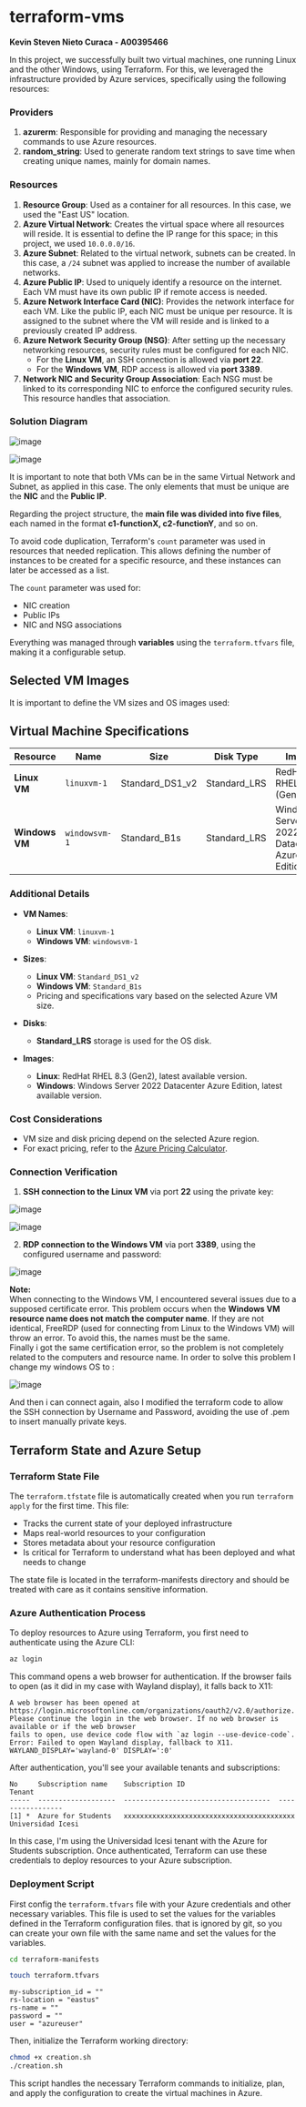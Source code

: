 # terraform-vms  
**Kevin Steven Nieto Curaca - A00395466**  

In this project, we successfully built two virtual machines, one running Linux and the other Windows, using Terraform. For this, we leveraged the infrastructure provided by Azure services, specifically using the following resources:  

### Providers  

1. **azurerm**: Responsible for providing and managing the necessary commands to use Azure resources.  
2. **random_string**: Used to generate random text strings to save time when creating unique names, mainly for domain names.  

### Resources  

1. **Resource Group**: Used as a container for all resources. In this case, we used the "East US" location.  
2. **Azure Virtual Network**: Creates the virtual space where all resources will reside. It is essential to define the IP range for this space; in this project, we used `10.0.0.0/16`.  
3. **Azure Subnet**: Related to the virtual network, subnets can be created. In this case, a `/24` subnet was applied to increase the number of available networks.  
4. **Azure Public IP**: Used to uniquely identify a resource on the internet. Each VM must have its own public IP if remote access is needed.  
5. **Azure Network Interface Card (NIC)**: Provides the network interface for each VM. Like the public IP, each NIC must be unique per resource. It is assigned to the subnet where the VM will reside and is linked to a previously created IP address.  
6. **Azure Network Security Group (NSG)**: After setting up the necessary networking resources, security rules must be configured for each NIC.  
   - For the **Linux VM**, an SSH connection is allowed via **port 22**.  
   - For the **Windows VM**, RDP access is allowed via **port 3389**.  
7. **Network NIC and Security Group Association**: Each NSG must be linked to its corresponding NIC to enforce the configured security rules. This resource handles that association.  

### Solution Diagram  

![image](https://github.com/user-attachments/assets/7246308c-cda9-4c7e-a309-859df4b53c8e)

![image](https://github.com/user-attachments/assets/8a9973d4-b198-4848-8aae-ddef71f92d71)

It is important to note that both VMs can be in the same Virtual Network and Subnet, as applied in this case. The only elements that must be unique are the **NIC** and the **Public IP**.  

Regarding the project structure, the **main file was divided into five files**, each named in the format **c1-functionX, c2-functionY**, and so on.  

To avoid code duplication, Terraform's `count` parameter was used in resources that needed replication. This allows defining the number of instances to be created for a specific resource, and these instances can later be accessed as a list.  

The `count` parameter was used for:  
- NIC creation  
- Public IPs  
- NIC and NSG associations  

Everything was managed through **variables** using the `terraform.tfvars` file, making it a configurable setup.  

## Selected VM Images  

It is important to define the VM sizes and OS images used:  

## Virtual Machine Specifications  

| **Resource**  | **Name**         | **Size**              | **Disk Type**  | **Image**  |  
|--------------|-----------------|----------------------|---------------|------------|  
| **Linux VM**  | `linuxvm-1`      | Standard_DS1_v2      | Standard_LRS  | RedHat RHEL 8.3 (Gen2) |  
| **Windows VM** | `windowsvm-1`   | Standard_B1s        | Standard_LRS  | Windows Server 2022 Datacenter Azure Edition |  

### Additional Details  

- **VM Names**:  
  - **Linux VM**: `linuxvm-1`  
  - **Windows VM**: `windowsvm-1`  

- **Sizes**:  
  - **Linux VM**: `Standard_DS1_v2`  
  - **Windows VM**: `Standard_B1s`  
  - Pricing and specifications vary based on the selected Azure VM size.  

- **Disks**:  
  - **Standard_LRS** storage is used for the OS disk.  

- **Images**:  
  - **Linux**: RedHat RHEL 8.3 (Gen2), latest available version.  
  - **Windows**: Windows Server 2022 Datacenter Azure Edition, latest available version.  

### Cost Considerations  
- VM size and disk pricing depend on the selected Azure region.  
- For exact pricing, refer to the [Azure Pricing Calculator](https://azure.microsoft.com/en-us/pricing/calculator/).  

### Connection Verification  

1. **SSH connection to the Linux VM** via port **22** using the private key:

![image](https://github.com/user-attachments/assets/a5fa5658-1af1-41e8-bdfe-8b113d25fa77)

![image](https://github.com/user-attachments/assets/a22b7911-b22f-4358-ac8b-1287acc3777d)

2. **RDP connection to the Windows VM** via port **3389**, using the configured username and password:

![image](https://github.com/user-attachments/assets/1779fde9-4c7a-4608-9e0d-919537deee9f)

**Note:**  
When connecting to the Windows VM, I encountered several issues due to a supposed certificate error. This problem occurs when the **Windows VM resource name does not match the computer name**. If they are not identical, FreeRDP (used for connecting from Linux to the Windows VM) will throw an error. To avoid this, the names must be the same.  
Finally i got the same certification error,  so the problem is not completely related to the computers and resource name.  In order to solve this problem I change my windows OS to :

![image](https://github.com/user-attachments/assets/6180cebd-3eca-41a3-8cab-2a3ddea988d6)

And then i can connect again, also I modified the terraform code to allow the SSH connection by Username and Password, avoiding the use of .pem to insert manually private keys.

## Terraform State and Azure Setup

### Terraform State File

The `terraform.tfstate` file is automatically created when you run `terraform apply` for the first time. This file:

- Tracks the current state of your deployed infrastructure
- Maps real-world resources to your configuration
- Stores metadata about your resource configuration
- Is critical for Terraform to understand what has been deployed and what needs to change

The state file is located in the terraform-manifests directory and should be treated with care as it contains sensitive information.

### Azure Authentication Process

To deploy resources to Azure using Terraform, you first need to authenticate using the Azure CLI:

```bash
az login
```

This command opens a web browser for authentication. If the browser fails to open (as it did in my case with Wayland display), it falls back to X11:

```
A web browser has been opened at https://login.microsoftonline.com/organizations/oauth2/v2.0/authorize. 
Please continue the login in the web browser. If no web browser is available or if the web browser 
fails to open, use device code flow with `az login --use-device-code`.
Error: Failed to open Wayland display, fallback to X11. WAYLAND_DISPLAY='wayland-0' DISPLAY=':0'
```

After authentication, you'll see your available tenants and subscriptions:

```
No     Subscription name    Subscription ID                       Tenant
-----  -------------------  ------------------------------------  -----------------
[1] *  Azure for Students   xxxxxxxxxxxxxxxxxxxxxxxxxxxxxxxxxxxxxxxxxx  Universidad Icesi
```

In this case, I'm using the Universidad Icesi tenant with the Azure for Students subscription. Once authenticated, Terraform can use these credentials to deploy resources to your Azure subscription.

### Deployment Script

First config the `terraform.tfvars` file with your Azure credentials and other necessary variables. This file is used to set the values for the variables defined in the Terraform configuration files.
that is ignored by git, so you can create your own file with the same name and set the values for the variables.  
```bash
cd terraform-manifests
```

```bash
touch terraform.tfvars
```

```
my-subscription_id = ""
rs-location = "eastus"
rs-name = ""
password = ""
user = "azureuser"
```

Then, initialize the Terraform working directory:

```bash
chmod +x creation.sh
./creation.sh
```

This script handles the necessary Terraform commands to initialize, plan, and apply the configuration to create the virtual machines in Azure.



